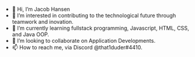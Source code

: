 - 👋 Hi, I’m Jacob Hansen
- 👀 I’m interested in contributing to the technological future through teamwork and inovation. 
- 🌱 I’m currently learning fullstack programming, Javascript, HTML, CSS, and Java OOP.
- 💞️ I’m looking to collaborate on Application Developments.
- 📫 How to reach me, via Discord @that1duder#4410.

